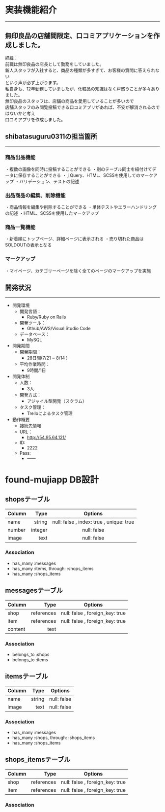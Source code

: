 # **実装機能紹介**
---



## 無印良品の店舗間限定、口コミアプリケーションを作成しました。

経緯：  
前職は無印良品の店長として勤務をしていました。   
新人スタッフが入社すると、商品の種類が多すぎて、お客様の質問に答えられない    
という声が必ず上がります。  
私自身も、12年勤務していましたが、化粧品の知識はなく戸惑うことが多々ありました。    
無印良品のスタッフは、店舗の商品を愛用していることが多いので  
店舗スタッフのみ閲覧投稿できる口コミアプリがあれば、不安が解消されるのではないかと考え  
口コミアプリを作成しました。　　


## shibatasuguru0311の担当箇所
---


### 商品出品機能


・複数の画像を同時に投稿することができる
・別のテーブル同士を紐付けてデータに保存することができる
・ j Query、HTML、SCSSを使用してのマークアップ
・バリデーション、テストの記述


### 出品商品の編集、削除機能

・商品情報を編集や削除することができる
・単体テストやエラーハンドリングの記述
・HTML、SCSSを使用したマークアップ

### 商品一覧機能

・新着順にトップページ、詳細ページに表示される
・売り切れた商品はSOLDOUTの表示となる


### マークアップ
・マイページ、カテゴリーページを除く全てのページのマークアップを実施


## 開発状況
---


- 開発環境
    * 開発言語：
        * Ruby/Ruby on Rails
    * 開発ツール：
        * Gthub/AWS/Visual Studio Code
    * データベース：
        * MySQL
- 開発期間
    * 開発期間：
        * 28日間(7/21 ~ 8/14 )
    * 平均作業時間：
        * 9時間/1日
- 開発体制
    * 人数：
        * 3人
    * 開発方式：
        * アジャイル型開発（スクラム）
    * タスク管理：
        * Trelloによるタスク管理
- 動作概要
    * 接続先情報
    * URL：
        * http://54.95.64.121/
    * ID:
        * 2222
    * Pass:
        * ——




# found-mujiapp  DB設計
## shopsテーブル
| Column | Type | Options |
|:-------|-----:|:-------:|
| name | string | null: false , index: true , unique: true |
| number | integer | null: false |
| image | text | null: false |
### Association
- has_many :messages
- has_many :items, through: :shops_items
- has_many :shops_items

## messagesテーブル
| Column | Type | Options |
|:-------|-----:|:-------:|
| shop | references | null: false , foreign_key: true |
| item | references | null: false , foreign_key: true |
| content | text | |
### Association
- belongs_to :shops
- belongs_to :items

## itemsテーブル
| Column | Type | Options |
|:-------|-----:|:-------:|
| name | string | null: false |
| image | text | null: false |
### Association
- has_many :messages
- has_many :shops, through: :shops_items
- has_many :shops_items

## shops_itemsテーブル
| Column | Type | Options |
|:-------|-----:|:-------:|
| shop | references | null: false , foreign_key: true |
| item | references | null: false , foreign_key: true |
### Association

